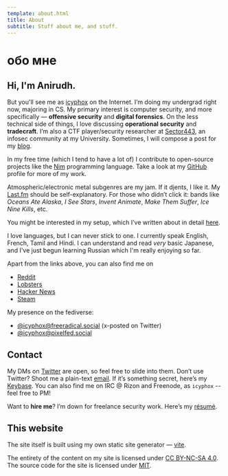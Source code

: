 ```yaml
---
template: about.html
title: About
subtitle: Stuff about me, and stuff.
---
```


# обо мне
## Hi, I'm Anirudh.

But you'll see me as [icyphox](https://www.startpage.com/do/search?query=icyphox) on the Internet. 
I’m doing my undergrad right now, majoring in CS. My primary interest is computer security, and more specifically — **offensive security** and **digital forensics**. 
On the less technical side of things, I love discussing **operational security** and **tradecraft**.
I’m also a CTF player/security researcher at [Sector443](https://sector443.xyz), an infosec community at my University. 
Sometimes, I will compose a post for my [blog](/blog).

In my free time (which I tend to have a lot of) I contribute to open-source projects like the [Nim](https://nim-lang.org) programming language.
Take a look at my [GitHub](https://github.com/icyphox) profile for more of my work. 

Atmospheric/electronic metal subgenres are my jam. If it djents, I like it. My [Last.fm](https://last.fm/user/Icyphox) should be self-explanatory.
For those who didn’t click it: bands like _Oceans Ate Alaska_, _I See Stars_, _Invent Animate_, _Make Them Suffer_, _Ice Nine Kills_, etc.

You might be interested in my setup, which I’ve written about in detail [here](/blog/my-setup).

I love languages, but I can never stick to one. I currently speak English, French, Tamil
and Hindi. I can understand and read _very_ basic Japanese, and I've just begun learning
Russian which I'm really enjoying so far.

Apart from the links above, you can also find me on

- [Reddit](https://reddit.com/u/icyphox)
- [Lobsters](https://lobste.rs/u/icyphox)
- [Hacker News](https://news.ycombinator.com/user?id=Icyphox)
- [Steam](https://steamcommunity.com/id/icyphox)

My presence on the fediverse:

- [@icyphox@freeradical.social](https://freeradical.social/@icyphox) (x-posted on Twitter)
- [@icyphox@pixelfed.social](https://pixelfed.social/icyphox)

## Contact

My DMs on [Twitter](https://twitter.com/icyphox) are open, so feel free to slide into them.
Don’t use Twitter? Shoot me a plain-text [email](mailto:x@icyphox.sh). If it’s something secret, here’s my [Keybase](https://keybase.io/icyphox).
You can also find me on IRC @ Rizon and Freenode, as `icyphox` -- feel
free to PM!

Want to **hire me**? I’m down for freelance security work. Here’s my [résumé](https://x.icyphox.sh/resume.pdf).

## This website

The site itself is built using my own static site generator — [vite](https://github.com/icyphox/vite). 

The entirety of the content on my site is licensed under [CC BY-NC-SA 4.0](https://creativecommons.org/licenses/by-nc-sa/4.0/).
The source code for the site is licensed under [MIT](https://opensource.org/licenses/MIT).
